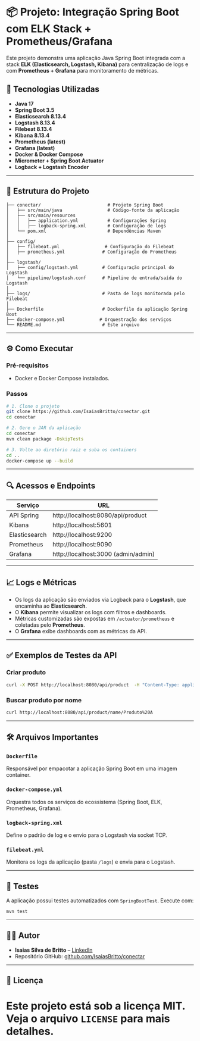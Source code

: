 # 📦 Projeto: Integração Spring Boot com ELK Stack + Prometheus/Grafana

Este projeto demonstra uma aplicação Java Spring Boot integrada com a stack **ELK (Elasticsearch, Logstash, Kibana)** para centralização de logs e com **Prometheus + Grafana** para monitoramento de métricas.

## 🚀 Tecnologias Utilizadas

- **Java 17**
- **Spring Boot 3.5**
- **Elasticsearch 8.13.4**
- **Logstash 8.13.4**
- **Filebeat 8.13.4**
- **Kibana 8.13.4**
- **Prometheus (latest)**
- **Grafana (latest)**
- **Docker & Docker Compose**
- **Micrometer + Spring Boot Actuator**
- **Logback + Logstash Encoder**

---

## 📂 Estrutura do Projeto

```
├── conectar/                         # Projeto Spring Boot
│   ├── src/main/java                 # Código-fonte da aplicação
│   ├── src/main/resources
│   │   ├── application.yml           # Configurações Spring
│   │   ├── logback-spring.xml        # Configuração de logs
│   └── pom.xml                       # Dependências Maven
│
├── config/
│   ├── filebeat.yml                 # Configuração do Filebeat
│   ├── prometheus.yml              # Configuração do Prometheus
│
├── logstash/
│   ├── config/logstash.yml         # Configuração principal do Logstash
│   └── pipeline/logstash.conf      # Pipeline de entrada/saída do Logstash
│
├── logs/                           # Pasta de logs monitorada pelo Filebeat
│
├── Dockerfile                      # Dockerfile da aplicação Spring Boot
├── docker-compose.yml             # Orquestração dos serviços
└── README.md                       # Este arquivo
```

---

## ⚙️ Como Executar

### Pré-requisitos

- Docker e Docker Compose instalados.

### Passos

```bash
# 1. Clone o projeto
git clone https://github.com/IsaiasBritto/conectar.git
cd conectar

# 2. Gere o JAR da aplicação
cd conectar
mvn clean package -DskipTests

# 3. Volte ao diretório raiz e suba os containers
cd ..
docker-compose up --build
```

---

## 🔍 Acessos e Endpoints

| Serviço        | URL                                 |
|----------------|--------------------------------------|
| API Spring     | http://localhost:8080/api/product    |
| Kibana         | http://localhost:5601                |
| Elasticsearch  | http://localhost:9200                |
| Prometheus     | http://localhost:9090                |
| Grafana        | http://localhost:3000 (admin/admin)  |

---

## 📈 Logs e Métricas

- Os logs da aplicação são enviados via Logback para o **Logstash**, que encaminha ao **Elasticsearch**.
- O **Kibana** permite visualizar os logs com filtros e dashboards.
- Métricas customizadas são expostas em `/actuator/prometheus` e coletadas pelo **Prometheus**.
- O **Grafana** exibe dashboards com as métricas da API.

---

## ✅ Exemplos de Testes da API

### Criar produto
```bash
curl -X POST http://localhost:8080/api/product  -H "Content-Type: application/json"  -d '{"id":"1", "name":"Produto A", "price":99.90}'
```

### Buscar produto por nome
```bash
curl http://localhost:8080/api/product/name/Produto%20A
```

---

## 🛠️ Arquivos Importantes

### `Dockerfile`

Responsável por empacotar a aplicação Spring Boot em uma imagem container.

### `docker-compose.yml`

Orquestra todos os serviços do ecossistema (Spring Boot, ELK, Prometheus, Grafana).

### `logback-spring.xml`

Define o padrão de log e o envio para o Logstash via socket TCP.

### `filebeat.yml`

Monitora os logs da aplicação (pasta `/logs`) e envia para o Logstash.

---

## 🧪 Testes

A aplicação possui testes automatizados com `SpringBootTest`. Execute com:

```bash
mvn test
```

---

## 👨‍💻 Autor

- **Isaias Silva de Britto** – [LinkedIn](https://linkedin.com/in/isaiasbritto)  
- Repositório GitHub: [github.com/IsaiasBritto/conectar](https://github.com/IsaiasBritto/conectar)

---

## 📄 Licença

Este projeto está sob a licença MIT. Veja o arquivo `LICENSE` para mais detalhes.
=======
